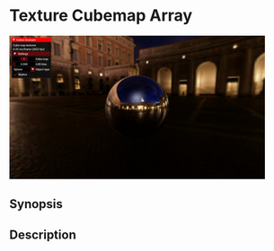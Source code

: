 # Texture Cubemap Array

<img src="../../screenshots/texturecubemaparray.jpg" height="256px">

## Synopsis


## Description
